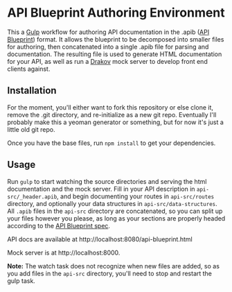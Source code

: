 # API Blueprint Authoring Environment 

This a [Gulp][gulp] workflow for authoring API documentation in the .apib 
([API Blueprint][apib]) 
format. It allows the blueprint to be decomposed into smaller files for authoring, 
then concatenated into a single .apib file for parsing and documentation. The 
resulting file is used to generate HTML documentation for your API, as well as 
run a [Drakov][drakov] mock server to develop front end clients against.

[gulp]: http://gulpjs.com/
[apib]: https://apiblueprint.org/
[drakov]: https://www.npmjs.com/package/drakov

## Installation

For the moment, you'll either want to fork this repository or else clone it,
remove the .git directory, and re-initialize as a new git repo.  Eventually I'll 
probably make this a yeoman generator or something, but for now it's just a
little old git repo.

Once you have the base files, run `npm install` to get your dependencies.

## Usage 

Run `gulp` to start watching the source directories and serving the html
documentation and the mock server. Fill in your API description
in `api-src/_header.apib`, and begin documenting your routes in `api-src/routes`
directory, and optionally your data structures in `api-src/data-structures`. All 
`.apib` files in the `api-src` directory are concatenated, so you can split up 
your files however you please, as long as your sections are properly headed 
according to the [API Blueprint spec][apib-spec].

API docs are available at http://localhost:8080/api-blueprint.html 

Mock server is at http://localhost:8000. 

**Note:** The watch task does not recognize when new files are added, so as you 
add files in the `api-src` directory, you'll need to stop and restart the gulp 
task.

[apib-spec]: https://github.com/apiaryio/api-blueprint/blob/master/API%20Blueprint%20Specification.md
